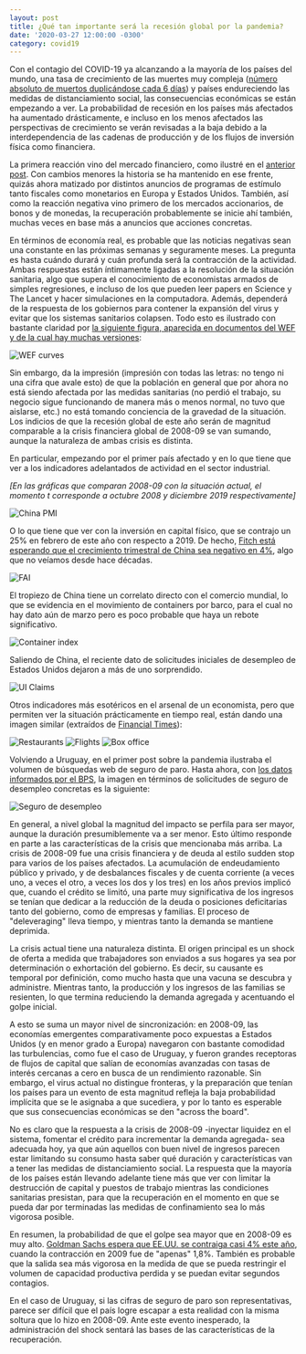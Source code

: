 ```yaml
---
layout: post
title: ¿Qué tan importante será la recesión global por la pandemia?
date: '2020-03-27 12:00:00 -0300'
category: covid19
---
```


Con el contagio del COVID-19 ya alcanzando a la mayoría de los países del mundo, una tasa de crecimiento de las muertes muy compleja ([número absoluto de muertos duplicándose cada 6 días](https://ourworldindata.org/grapher/total-daily-covid-deaths)) y países endureciendo las medidas de distanciamiento social, las consecuencias económicas se están empezando a ver. La probabilidad de recesión en los países más afectados ha aumentado drásticamente, e incluso en los menos afectados las perspectivas de crecimiento se verán revisadas a la baja debido a la interdependencia de las cadenas de producción y de los flujos de inversión física como financiera.

La primera reacción vino del mercado financiero, como ilustré en el [anterior post](https://rxavier.github.io/covid-stimulus/). Con cambios menores la historia se ha mantenido en ese frente, quizás ahora matizado por distintos anuncios de programas de estímulo tanto fiscales como monetarios en Europa y Estados Unidos. También, así como la reacción negativa vino primero de los mercados accionarios, de bonos y de monedas, la recuperación probablemente se inicie ahí también, muchas veces en base más a anuncios que acciones concretas.

En términos de economía real, es probable que las noticias negativas sean una constante en las próximas semanas y seguramente meses. La pregunta es hasta cuándo durará y cuán profunda será la contracción de la actividad. Ambas respuestas están íntimamente ligadas a la resolución de la situación sanitaria, algo que supera el conocimiento de economistas armados de simples regresiones, e incluso de los que pueden leer papers en Science y The Lancet y hacer simulaciones en la computadora. Además, dependerá de la respuesta de los gobiernos para contener la expansión del virus y evitar que los sistemas sanitarios colapsen. Todo esto es ilustrado con bastante claridad por [la siguiente figura, aparecida en documentos del WEF y de la cual hay muchas versiones](https://www.weforum.org/agenda/2020/03/covid-19-economic-crisis-recession-economists/): 

![WEF curves](https://assets.weforum.org/editor/LO6J2cVwFtVnRYzKPQxBeoIVnDEBaSCcoVEIapmFxqI.JPG)

Sin embargo, da la impresión (impresión con todas las letras: no tengo ni una cifra que avale esto) de que la población en general que por ahora no está siendo afectada por las medidas sanitarias (no perdió el trabajo, su negocio sigue funcionando de manera más o menos normal, no tuvo que aislarse, etc.) no está tomando conciencia de la gravedad de la situación. Los indicios de que la recesión global de este año serán de magnitud comparable a la crisis financiera global de 2008-09 se van sumando, aunque la naturaleza de ambas crisis es distinta.

En particular, empezando por el primer país afectado y en lo que tiene que ver a los indicadores adelantados de actividad en el sector industrial.

*[En las gráficas que comparan 2008-09 con la situación actual, el momento t corresponde a octubre 2008 y diciembre 2019 respectivamente]*

![China PMI](https://i.imgur.com/hRf9g8j.png)

O lo que tiene que ver con la inversión en capital físico, que se contrajo un 25% en febrero de este año con respecto a 2019. De hecho, [Fitch está esperando que el crecimiento trimestral de China sea negativo en 4%](https://www.forbes.com/sites/williampesek/2020/03/27/chinas-4-gdp-plunge-is-trumps-nightmare/#222b34c3378a), algo que no veíamos desde hace décadas.

![FAI](https://i.imgur.com/lPRS73I.png)

El tropiezo de China tiene un correlato directo con el comercio mundial, lo que se evidencia en el movimiento de containers por barco, para el cual no hay dato aún de marzo pero es poco probable que haya un rebote significativo.

![Container index](https://i.imgur.com/4KtemvA.png)

Saliendo de China, el reciente dato de solicitudes iniciales de desempleo de Estados Unidos dejaron a más de uno sorprendido.

![UI Claims](https://i.imgur.com/YPcFnkE.png)

Otros indicadores más esotéricos en el arsenal de un economista, pero que permiten ver la situación prácticamente en tiempo real, están dando una imagen similar (extraídos de [Financial Times](https://www.ft.com/content/d184fa0a-6904-11ea-800d-da70cff6e4d3)):

![Restaurants](https://i.imgur.com/hFwbsD2.png)
![Flights](https://i.imgur.com/QnYUjvP.png)
![Box office](https://i.imgur.com/u83p2dF.png)

Volviendo a Uruguay, en el primer post sobre la pandemia ilustraba el volumen de búsquedas web de seguro de paro. Hasta ahora, con [los datos informados por el BPS](https://www.montevideo.com.uy/Noticias/El-BPS-recibio-64-825-solicitudes-de-seguro-de-desempleo-en-lo-que-va-de-marzo-uc748284), la imagen en términos de solicitudes de seguro de desempleo concretas es la siguiente:

![Seguro de desempleo](https://i.imgur.com/Z8LqKff.png)

En general, a nivel global la magnitud del impacto se perfila para ser mayor, aunque la duración presumiblemente va a ser menor. Esto último responde en parte a las características de la crisis que mencionaba más arriba. La crisis de 2008-09 fue una crisis financiera y de deuda al estilo sudden stop para varios de los países afectados. La acumulación de endeudamiento público y privado, y de desbalances fiscales y de cuenta corriente (a veces uno, a veces el otro, a veces los dos y los tres) en los años previos implicó que, cuando el crédito se limitó, una parte muy significativa de los ingresos se tenían que dedicar a la reducción de la deuda o posiciones deficitarias tanto del gobierno, como de empresas y familias. El proceso de "deleveraging" lleva tiempo, y mientras tanto la demanda se mantiene deprimida.

La crisis actual tiene una naturaleza distinta. El origen principal es un shock de oferta a medida que trabajadores son enviados a sus hogares ya sea por determinación o exhortación del gobierno. Es decir, su causante es temporal por definición, como mucho hasta que una vacuna se descubra y administre. Mientras tanto, la producción y los ingresos de las familias se resienten, lo que termina reduciendo la demanda agregada y acentuando el golpe inicial.

A esto se suma un mayor nivel de sincronización: en 2008-09, las economías emergentes comparativamente poco expuestas a Estados Unidos (y en menor grado a Europa) navegaron con bastante comodidad las turbulencias, como fue el caso de Uruguay, y fueron grandes receptoras de flujos de capital que salían de economías avanzadas con tasas de interés cercanas a cero en busca de un rendimiento razonable. Sin embargo, el virus actual no distingue fronteras, y la preparación que tenían los países para un evento de esta magnitud refleja la baja probabilidad implícita que se le asignaba a que sucediera, y por lo tanto es esperable que sus consecuencias económicas se den "across the board".

No es claro que la respuesta a la crisis de 2008-09 -inyectar liquidez en el sistema, fomentar el crédito para incrementar la demanda agregada- sea adecuada hoy, ya que aún aquellos con buen nivel de ingresos parecen estar limitando su consumo hasta saber qué duración y características van a tener las medidas de distanciamiento social. La respuesta que la mayoría de los países están llevando adelante tiene más que ver con limitar la destrucción de capital y puestos de trabajo mientras las condiciones sanitarias presistan, para que la recuperación en el momento en que se pueda dar por terminadas las medidas de confinamiento sea lo más vigorosa posible.

En resumen, la probabilidad de que el golpe sea mayor que en 2008-09 es muy alto. [Goldman Sachs espera que EE.UU. se contraiga casi 4% este año](https://www.google.com/search?q=goldman+sachs+gdp&oq=goldman+sachs+gdp&aqs=chrome..69i57j69i59l2j0l5.4863j0j7&sourceid=chrome&ie=UTF-8), cuando la contracción en 2009 fue de "apenas" 1,8%. También es probable que la salida sea más vigorosa en la medida de que se pueda restringir el volumen de capacidad productiva perdida y se puedan evitar segundos contagios.

En el caso de Uruguay, si las cifras de seguro de paro son representativas, parece ser difícil que el país logre escapar a esta realidad con la misma soltura que lo hizo en 2008-09. Ante este evento inesperado, la administración del shock sentará las bases de las características de la recuperación.

